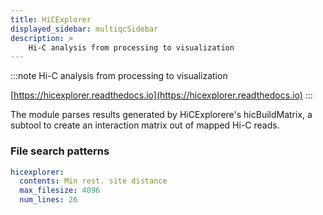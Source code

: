 ```yaml
---
title: HiCExplorer
displayed_sidebar: multiqcSidebar
description: >
    Hi-C analysis from processing to visualization
---
```


<!--
~~~~~ DO NOT EDIT ~~~~~
This file is autogenerated from the MultiQC module python docstring.
Do not edit the markdown, it will be overwritten.

File path for the source of this content: multiqc/modules/hicexplorer/hicexplorer.py
~~~~~~~~~~~~~~~~~~~~~~~
-->

:::note
Hi-C analysis from processing to visualization

[https://hicexplorer.readthedocs.io](https://hicexplorer.readthedocs.io)
:::

The module parses results generated by HiCExplorere's hicBuildMatrix, a subtool to create an interaction matrix
out of mapped Hi-C reads.

### File search patterns

```yaml
hicexplorer:
  contents: Min rest. site distance
  max_filesize: 4096
  num_lines: 26
```
    